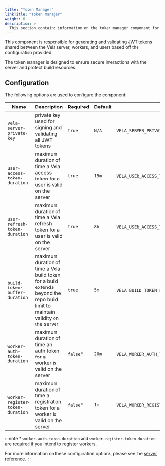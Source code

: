 ```yaml
---
title: "Token Manager"
linkTitle: "Token Manager"
weight: 6
description: >
  This section contains information on the token manager component for the Vela server.
---
```


This component is responsible for generating and validating JWT tokens shared between the Vela server, workers, and users based off the configuration provided.

The token manager is designed to ensure secure interactions with the server and protect build resources.


## Configuration

The following options are used to configure the component:

| Name                             | Description                                                                                                                     | Required | Default   | Environment Variables                         |
| -------------------------------- | ------------------------------------------------------------------------------------------------------------------------------- | -------- | --------- | --------------------------------------------- |
| `vela-server-private-key`        | private key used for signing and validating all JWT tokens                                                                      | `true`   | `N/A`     | `VELA_SERVER_PRIVATE_KEY`                                                   |
| `user-access-token-duration`     | maximum duration of time a Vela access token for a user is valid on the server                                                  | `true`   | `15m`     | `VELA_USER_ACCESS_TOKEN_DURATION`\`USER_ACCESS_TOKEN_DURATION`           |
| `user-refresh-token-duration`    | maximum duration of time a Vela refresh token for a user is valid on the server                                                 | `true`   | `8h`      | `VELA_USER_ACCESS_TOKEN_DURATION`\`USER_ACCESS_TOKEN_DURATION`           |
| `build-token-buffer-duration`    | maximum duration of time a Vela build token for a build extends beyond the repo build limit to maintain validity on the server  | `true`   | `5m`      | `VELA_BUILD_TOKEN_BUFFER_DURATION`\`BUILD_TOKEN_BUFFER_DURATION`         |
| `worker-auth-token-duration`     | maximum duration of time an auth token for a worker is valid on the server                                                      | `false`*   | `20m`     | `VELA_WORKER_AUTH_TOKEN_DURATION`\`WORKER_AUTH_TOKEN_DURATION`           |
| `worker-register-token-duration` | maximum duration of time a registration token for a worker is valid on the server                                               | `false`*   | `1m`      | `VELA_WORKER_REGISTER_TOKEN_DURATION`\`WORKER_REGISTER_TOKEN_DURATION`   |



:::note
\* `worker-auth-token-duration` and `worker-register-token-duration` are required if you intend to register workers.

For more information on these configuration options, please see the [server reference](/docs/reference/installation/server/server.md).
:::
